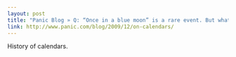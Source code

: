 ```yaml
---
layout: post
title: "Panic Blog » Q: “Once in a blue moon” is a rare event. But what does “blue moon” really mean?"
link: http://www.panic.com/blog/2009/12/on-calendars/
---
```

History of calendars.
